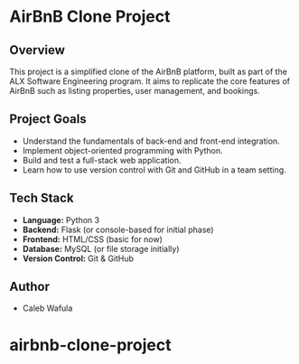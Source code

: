 # AirBnB Clone Project

## Overview
This project is a simplified clone of the AirBnB platform, built as part of the ALX Software Engineering program. It aims to replicate the core features of AirBnB such as listing properties, user management, and bookings.

## Project Goals
- Understand the fundamentals of back-end and front-end integration.
- Implement object-oriented programming with Python.
- Build and test a full-stack web application.
- Learn how to use version control with Git and GitHub in a team setting.

## Tech Stack
- **Language:** Python 3
- **Backend:** Flask (or console-based for initial phase)
- **Frontend:** HTML/CSS (basic for now)
- **Database:** MySQL (or file storage initially)
- **Version Control:** Git & GitHub

## Author
- Caleb Wafula
# airbnb-clone-project